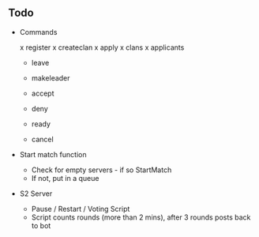 ## Todo

- Commands

  x register <playfabid>
  x createclan <clanname>
  x apply <clanname>
  x clans
  x applicants

  - leave
  - makeleader <user>
  - accept <user>
  - deny <user>

  - ready
  - cancel

- Start match function

  - Check for empty servers - if so StartMatch
  - If not, put in a queue

- S2 Server
  - Pause / Restart / Voting Script
  - Script counts rounds (more than 2 mins), after 3 rounds posts back to bot
